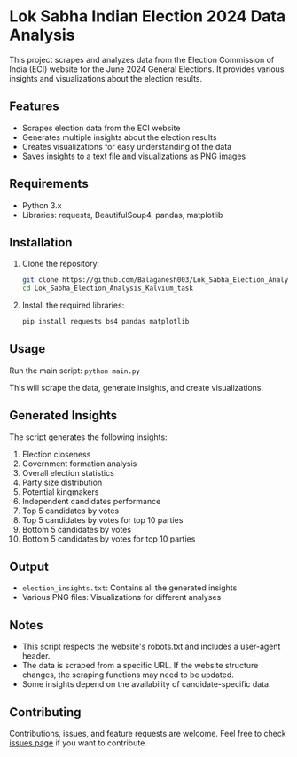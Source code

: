 # Lok Sabha Indian Election 2024 Data Analysis

This project scrapes and analyzes data from the Election Commission of India (ECI) website for the June 2024 General Elections. It provides various insights and visualizations about the election results.

## Features

- Scrapes election data from the ECI website
- Generates multiple insights about the election results
- Creates visualizations for easy understanding of the data
- Saves insights to a text file and visualizations as PNG images

## Requirements

- Python 3.x
- Libraries: requests, BeautifulSoup4, pandas, matplotlib

## Installation

1. Clone the repository:

   ```sh
   git clone https://github.com/Balaganesh003/Lok_Sabha_Election_Analysis_Kalvium_task.git
   cd Lok_Sabha_Election_Analysis_Kalvium_task


2. Install the required libraries: 
   ```sh
   pip install requests bs4 pandas matplotlib

## Usage

Run the main script: `python main.py`

This will scrape the data, generate insights, and create visualizations.

## Generated Insights

The script generates the following insights:

1. Election closeness
2. Government formation analysis
3. Overall election statistics
4. Party size distribution
5. Potential kingmakers
6. Independent candidates performance
7. Top 5 candidates by votes
8. Top 5 candidates by votes for top 10 parties
9. Bottom 5 candidates by votes
10. Bottom 5 candidates by votes for top 10 parties

## Output

- `election_insights.txt`: Contains all the generated insights
- Various PNG files: Visualizations for different analyses

## Notes

- This script respects the website's robots.txt and includes a user-agent header.
- The data is scraped from a specific URL. If the website structure changes, the scraping functions may need to be updated.
- Some insights depend on the availability of candidate-specific data.

## Contributing

Contributions, issues, and feature requests are welcome. Feel free to check [issues page](https://github.com/yourusername/indian-election-analysis/issues) if you want to contribute.
